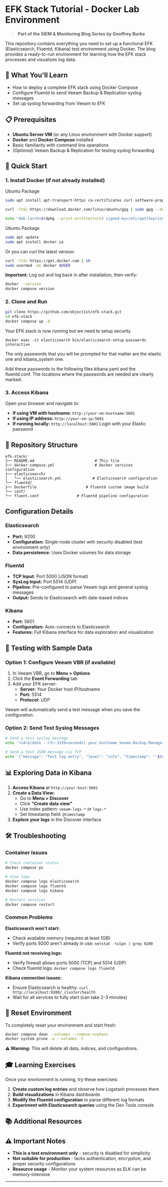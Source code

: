 # EFK Stack Tutorial - Docker Lab Environment

> **Part of the SIEM & Monitoring Blog Series by Geoffrey Burke**

This repository contains everything you need to set up a functional EFK (Elasticsearch, Fluentd, Kibana) test environment using Docker. The blog provides a ready-to-run environment for learning how the EFK stack processes and visualizes log data.

## 🎯 What You'll Learn

- How to deploy a complete EFK stack using Docker Compose
- Configure Fluentd to send Veeam Backup & Replication syslog messages
- Set up syslog forwarding from Veeam to EFK

## 📋 Prerequisites

- **Ubuntu Server VM** (or any Linux environment with Docker support)
- **Docker** and **Docker Compose** installed
- Basic familiarity with command line operations
- *(Optional)* Veeam Backup & Replication for testing syslog forwarding

## 🚀 Quick Start

### 1. Install Docker (if not already installed)

Ubuntu Package


```bash
sudo apt install apt-transport-https ca-certificates curl software-properties-common -y
```

```bash
curl -fsSL https://download.docker.com/linux/ubuntu/gpg | sudo gpg --dearmor -o /etc/apt/keyrings/docker.gpg
```

```bash
echo "deb [arch=$(dpkg --print-architecture) signed-by=/etc/apt/keyrings/docker.gpg] https://download.docker.com/linux/ubuntu $(. /etc/os-release && echo "$VERSION_CODENAME") stable" | sudo tee /etc/apt/sources.list.d/docker.list > /dev/null
```

Ubuntu Package
```bash
sudo apt update
sudo apt install docker.io
```
Or you can curl the latest version:

```bash
curl -fsSL https://get.docker.com | sh
sudo usermod -aG docker $USER
```

**Important:** Log out and log back in after installation, then verify:

```bash
docker --version
docker compose version
```

### 2. Clone and Run

```bash
git clone https://github.com/object1st/efk-stack.git 
cd efk-stack
docker compose up -d
```

Your EFK stack is now running but we need to setup security

```
docker exec -it elasticsearch bin/elasticsearch-setup-passwords interactive
```
The only passwords that you will be prompted for that matter are the elastic one and kibana_system one.

Add these passwords to the following files kibana.yaml and the fluentd.conf. The locations where the passwords are needed are clearly marked.

### 3. Access Kibana

Open your browser and navigate to:
- **If using VM with hostname:** `http://your-vm-hostname:5601`
- **If using IP address:** `http://your-vm-ip:5601`
- **If running locally:** `http://localhost:5601`
Login with your Elastic password

## 📁 Repository Structure

```
efk-stack/
├── README.md                           # This file
├── docker-compose.yml                  # Docker services configuration
├── elasticsearch/
│   └── elasticsearch.yml              # Elasticsearch configuration
└── fluentd/
├── Dockerfile                      # Fluentd custom image build
└── conf/
└── fluent.conf                 # Fluentd pipeline configuration
```

## Configuration Details

### Elasticsearch
- **Port:** 9200
- **Configuration:** Single-node cluster with security disabled (test environment only)
- **Data persistence:** Uses Docker volumes for data storage

### Fluentd
- **TCP Input:** Port 5000 (JSON format)
- **SysLog Input:** Port 5514 (UDP)
- **Pipeline:** Pre-configured to parse Veeam logs and general syslog messages
- **Output:** Sends to Elasticsearch with date-based indices

### Kibana
- **Port:** 5601
- **Configuration:** Auto-connects to Elasticsearch
- **Features:** Full Kibana interface for data exploration and visualization

## 🔧 Testing with Sample Data

### Option 1: Configure Veeam VBR (if available)

1. In Veeam VBR, go to **Menu > Options**
2. Click the **Event Forwarding** tab
3. Add your EFK server:
   - **Server:** Your Docker host IP/hostname
   - **Port:** 5514
   - **Protocol:** UDP

Veeam will automatically send a test message when you save the configuration.

### Option 2: Send Test Syslog Messages

```bash
# Send a test syslog message
echo '<14>$(date --rfc-3339=seconds) your-hostname Veeam.Backup.Manager[1234]: Job [Test Backup Job] completed with Success' | nc -u -w1 your-docker-host 5514

# Send a test JSON message via TCP
echo '{"message": "Test log entry", "level": "info", "timestamp": "'$(date -Iseconds)'"}' | nc your-docker-host 5000
```

## 📊 Exploring Data in Kibana

1. **Access Kibana** at `http://your-host:5601`
2. **Create a Data View:**
   - Go to **Menu > Discover**
   - Click **"Create data view"**
   - Use index pattern: `veeam-logs-*` or `logs-*`
   - Set timestamp field: `@timestamp`
3. **Explore your logs** in the Discover interface

## 🛠️ Troubleshooting

### Container Issues
```bash
# Check container status
docker compose ps

# View logs
docker compose logs elasticsearch
docker compose logs fluentd
docker compose logs kibana

# Restart services
docker compose restart
```

### Common Problems

**Elasticsearch won't start:**
- Check available memory (requires at least 1GB)
- Verify ports 9200 aren't already in use: `netstat -tulpn | grep 9200`

**Fluentd not receiving logs:**
- Verify firewall allows ports 5000 (TCP) and 5514 (UDP)
- Check fluentd logs: `docker compose logs fluentd`

**Kibana connection issues:**
- Ensure Elasticsearch is healthy: `curl http://localhost:9200/_cluster/health`
- Wait for all services to fully start (can take 2-3 minutes)

## 🔄 Reset Environment

To completely reset your environment and start fresh:

```bash
docker compose down --volumes --remove-orphans
docker system prune -a --volumes -f
```

**⚠️ Warning:** This will delete all data, indices, and configurations.

## 🎓 Learning Exercises

Once your environment is running, try these exercises:

1. **Create custom log entries** and observe how Logstash processes them
2. **Build visualizations** in Kibana dashboards
3. **Modify the Fluentd configuration** to parse different log formats
4. **Experiment with Elasticsearch queries** using the Dev Tools console

## 📚 Additional Resources


## ⚠️ Important Notes

- **This is a test environment only** - security is disabled for simplicity
- **Not suitable for production** - lacks authentication, encryption, and proper security configurations
- **Resource usage** - Monitor your system resources as ELK can be memory-intensive

--- 
